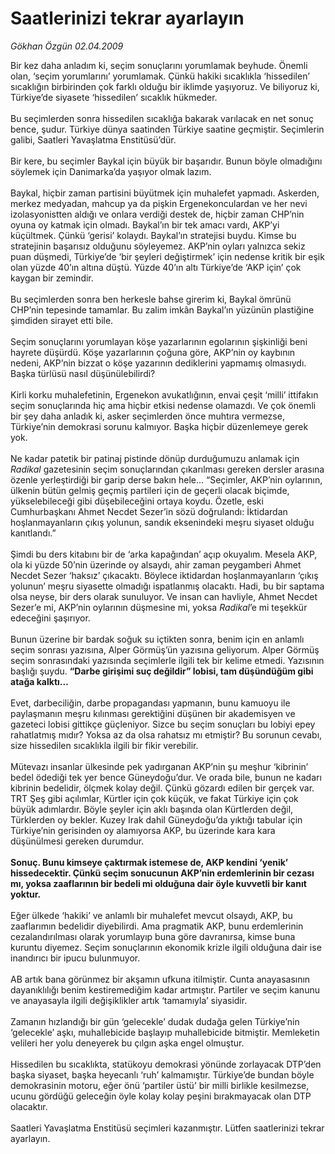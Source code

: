 # Saatlerinizi tekrar ayarlayın

*Gökhan Özgün 02.04.2009*

<div class="taraf_structure_2col_1zq">
<div class="margen_n">



 <p>Bir kez daha anladım ki, seçim sonuçlarını yorumlamak beyhude. Önemli olan, ‘seçim yorumlarını’ yorumlamak. Çünkü hakiki sıcaklıkla ‘hissedilen’ sıcaklığın birbirinden çok farklı olduğu bir iklimde yaşıyoruz. Ve biliyoruz ki, Türkiye’de siyasete ‘hissedilen’ sıcaklık hükmeder. <br/><br/>Bu seçimlerden sonra hissedilen sıcaklığa bakarak varılacak en net sonuç bence, şudur. Türkiye dünya saatinden Türkiye saatine geçmiştir. Seçimlerin galibi, Saatleri Yavaşlatma Enstitüsü’dür. <br/><br/>Bir kere, bu seçimler Baykal için büyük bir başarıdır. Bunun böyle olmadığını söylemek için Danimarka’da yaşıyor olmak lazım. <br/><br/>Baykal, hiçbir zaman partisini büyütmek için muhalefet yapmadı. Askerden, merkez medyadan, mahcup ya da pişkin Ergenekonculardan ve her nevi izolasyonistten aldığı ve onlara verdiği destek de, hiçbir zaman CHP’nin oyuna oy katmak için olmadı. Baykal’ın bir tek amacı vardı, AKP’yi küçültmek. Çünkü ‘gerisi’ kolaydı. Baykal’ın stratejisi buydu. Kimse bu stratejinin başarısız olduğunu söyleyemez. AKP’nin oyları yalnızca sekiz puan düşmedi, Türkiye’de ‘bir şeyleri değiştirmek’ için nedense kritik bir eşik olan yüzde 40’ın altına düştü. Yüzde 40’ın altı Türkiye’de ‘AKP için’ çok kaygan bir zemindir. <br/><br/>Bu seçimlerden sonra ben herkesle bahse girerim ki, Baykal ömrünü CHP’nin tepesinde tamamlar. Bu zalim imkân Baykal’ın yüzünün plastiğine şimdiden sirayet etti bile. <br/><br/>Seçim sonuçlarını yorumlayan köşe yazarlarının egolarının şişkinliği beni hayrete düşürdü. Köşe yazarlarının çoğuna göre, AKP’nin oy kaybının nedeni, AKP’nin bizzat o köşe yazarının dediklerini yapmamış olmasıydı. Başka türlüsü nasıl düşünülebilirdi? <br/><br/>Kirli korku muhalefetinin, Ergenekon avukatlığının, envai çeşit ‘milli’ ittifakın seçim sonuçlarında hiç ama hiçbir etkisi nedense olamazdı. Ve çok önemli bir şey daha anladık ki, asker seçimlerden önce muhtıra vermezse, Türkiye’nin demokrasi sorunu kalmıyor. Başka hiçbir düzenlemeye gerek yok. <br/><br/>Ne kadar patetik bir patinaj pistinde dönüp durduğumuzu anlamak için <i>Radikal</i> gazetesinin seçim sonuçlarından çıkarılması gereken dersler arasına özenle yerleştirdiği bir garip derse bakın hele... “Seçimler, AKP’nin oylarının, ülkenin bütün gelmiş geçmiş partileri için de geçerli olacak biçimde, yükselebileceği gibi düşebileceğini ortaya koydu. Özetle, eski Cumhurbaşkanı Ahmet Necdet Sezer’in sözü doğrulandı: İktidardan hoşlanmayanların çıkış yolunun, sandık eksenindeki meşru siyaset olduğu kanıtlandı.” <br/><br/>Şimdi bu ders kitabını bir de ‘arka kapağından’ açıp okuyalım. Mesela AKP, ola ki yüzde 50’nin üzerinde oy alsaydı, ahir zaman peygamberi Ahmet Necdet Sezer ‘haksız’ çıkacaktı. Böylece iktidardan hoşlanmayanların ‘çıkış yolunun’ meşru siyasette olmadığı ispatlanmış olacaktı. Hadi, bu bir saptama olsa neyse, bir ders olarak sunuluyor. Ve insan can havliyle, Ahmet Necdet Sezer’e mi, AKP’nin oylarının düşmesine mi, yoksa <i>Radikal</i>’e mi teşekkür edeceğini şaşırıyor. <br/><br/>Bunun üzerine bir bardak soğuk su içtikten sonra, benim için en anlamlı seçim sonrası yazısına, Alper Görmüş’ün yazısına geliyorum. Alper Görmüş seçim sonrasındaki yazısında seçimlerle ilgili tek bir kelime etmedi. Yazısının başlığı şuydu. <b>“Darbe girişimi suç değildir” lobisi, tam düşündüğüm gibi atağa kalktı...</b> <br/><br/>Evet, darbeciliğin, darbe propagandası yapmanın, bunu kamuoyu ile paylaşmanın meşru kılınması gerektiğini düşünen bir akademisyen ve gazeteci lobisi gittikçe güçleniyor. Sizce bu seçim sonuçları bu lobiyi epey rahatlatmış mıdır? Yoksa az da olsa rahatsız mı etmiştir? Bu sorunun cevabı, size hissedilen sıcaklıkla ilgili bir fikir verebilir. <br/><br/>Mütevazı insanlar ülkesinde pek yadırganan AKP’nin şu meşhur ‘kibrinin’ bedel ödediği tek yer bence Güneydoğu’dur. Ve orada bile, bunun ne kadarı kibrinin bedelidir, ölçmek kolay değil. Çünkü gözardı edilen bir gerçek var. TRT Şeş gibi açılımlar, Kürtler için çok küçük, ve fakat Türkiye için çok büyük adımlardır. Böyle şeyler için aklı başında olan Kürtlerden değil, Türklerden oy bekler. Kuzey Irak dahil Güneydoğu’da yıktığı tabular için Türkiye’nin gerisinden oy alamıyorsa AKP, bu üzerinde kara kara düşünülmesi gereken durumdur. <b><br/><br/>Sonuç. Bunu kimseye çaktırmak istemese de, AKP kendini ‘yenik’ hissedecektir. Çünkü seçim sonucunun AKP’nin erdemlerinin bir cezası mı, yoksa zaaflarının bir bedeli mi olduğuna dair öyle kuvvetli bir kanıt yoktur.</b> <br/><br/>Eğer ülkede ‘hakiki’ ve anlamlı bir muhalefet mevcut olsaydı, AKP, bu zaaflarımın bedelidir diyebilirdi. Ama pragmatik AKP, bunu erdemlerinin cezalandırılması olarak yorumlayıp buna göre davranırsa, kimse buna kuruntu diyemez. Seçim sonuçlarının ekonomik krizle ilgili olduğuna dair ise inandırıcı bir ipucu bulunmuyor. <br/><br/>AB artık bana görünmez bir akşamın ufkuna itilmiştir. Cunta anayasasının dayanıklılığı benim kestiremediğim kadar artmıştır. Partiler ve seçim kanunu ve anayasayla ilgili değişiklikler artık ‘tamamıyla’ siyasidir. <br/><br/>Zamanın hızlandığı bir gün ‘gelecekle’ dudak dudağa gelen Türkiye’nin ‘gelecekle’ aşkı, muhallebicide başlayıp muhallebicide bitmiştir. Memleketin velileri her yolu deneyerek bu çılgın aşka engel olmuştur. <br/><br/>Hissedilen bu sıcaklıkta, statükoyu demokrasi yönünde zorlayacak DTP’den başka siyaset, başka heyecanlı ‘ruh’ kalmamıştır. Türkiye’de bundan böyle demokrasinin motoru, eğer önü ‘partiler üstü’ bir milli birlikle kesilmezse, ucunu gördüğü geleceğin öyle kolay kolay peşini bırakmayacak olan DTP olacaktır. <br/><br/>Saatleri Yavaşlatma Enstitüsü seçimleri kazanmıştır. Lütfen saatlerinizi tekrar ayarlayın.</p>
<br/>
<br/>
<br/>



<br/>


<div id="taraf_not">
</div>

</div>


</div>
